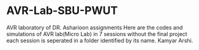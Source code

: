 # AVR-Lab-SBU-PWUT
AVR laboratory of DR. Asharioon assignments
Here are the codes and simulations of AVR lab(Micro Lab) in 7 sessions without the final project
each session is seperated in a folder identified by its name.
Kamyar Arshi.
